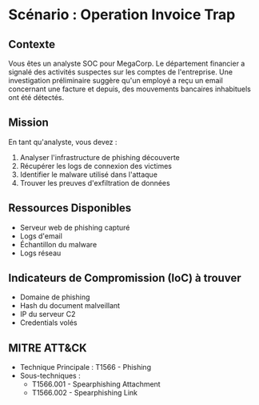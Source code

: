 # Scénario : Operation Invoice Trap
## Contexte
Vous êtes un analyste SOC pour MegaCorp. Le département financier a signalé des activités suspectes sur les comptes de l'entreprise. Une investigation préliminaire suggère qu'un employé a reçu un email concernant une facture et depuis, des mouvements bancaires inhabituels ont été détectés.

## Mission
En tant qu'analyste, vous devez :
1. Analyser l'infrastructure de phishing découverte
2. Récupérer les logs de connexion des victimes
3. Identifier le malware utilisé dans l'attaque
4. Trouver les preuves d'exfiltration de données

## Ressources Disponibles
- Serveur web de phishing capturé
- Logs d'email
- Échantillon du malware
- Logs réseau

## Indicateurs de Compromission (IoC) à trouver
- Domaine de phishing
- Hash du document malveillant
- IP du serveur C2
- Credentials volés

## MITRE ATT&CK
- Technique Principale : T1566 - Phishing
- Sous-techniques :
  * T1566.001 - Spearphishing Attachment
  * T1566.002 - Spearphishing Link